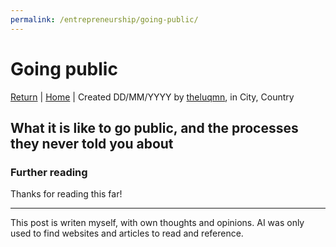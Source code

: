 ```yaml
---
permalink: /entrepreneurship/going-public/
---
```


# Going public

[Return](./index.md) | [Home](../index.md) | Created DD/MM/YYYY by [theluqmn](https://github.com/theluqmn), in City, Country

## What it is like to go public, and the processes they never told you about

### Further reading

Thanks for reading this far!

----

This post is writen myself, with own thoughts and opinions. AI was only used to find websites and articles to read and reference.

